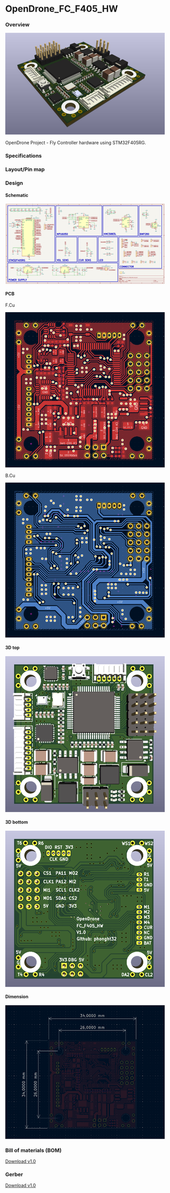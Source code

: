# OpenDrone_FC_F405_HW

### Overview

![3d_top](Assets/Demo/Board_Demo.png)

OpenDrone Project - Fly Controller hardware using STM32F405RG.

### Specifications

### Layout/Pin map

### Design

#### Schematic

[![schematic](Assets/Demo/Schematic.png)](Assets/Schematic/Schematic_OpenDrone_FC_F405_HW_v1.0.pdf)

#### PCB

F.Cu

![3d_top](Assets/Demo/F.Cu.png)

B.Cu

![3d_top](Assets/Demo/B.Cu.png)

#### 3D top

![3d_top](Assets/Demo/3d_top.png)

#### 3D bottom

![3d_top](Assets/Demo/3d_bottom.png)

#### Dimension

![3d_top](Assets/Demo/dimension.png)

### Bill of materials (BOM)

[Download v1.0](Assets/BOM/BOM_OpenDrone_FC_F405_HW_v1.0.xlsx)

### Gerber

[Download v1.0](Assets/Gerber/Gerber_OpenDrone_FC_F405_HW_v1.0.zip)

